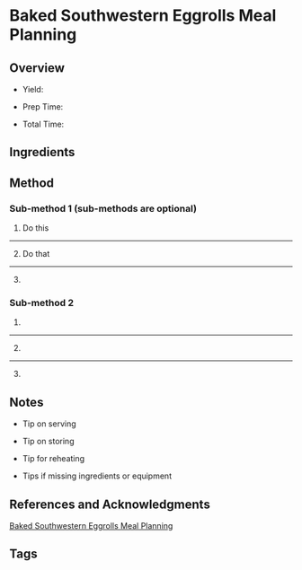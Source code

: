 # Baked Southwestern Eggrolls Meal Planning

## Overview

- Yield:

- Prep Time:

- Total Time:

## Ingredients



## Method

### Sub-method 1 (sub-methods are optional)

1. Do this
---
2. Do that
---
3.

### Sub-method 2

1.
---
2.
---
3.

## Notes

- Tip on serving

- Tip on storing

- Tip for reheating

- Tips if missing ingredients or equipment

## References and Acknowledgments

[Baked Southwestern Eggrolls Meal Planning](http://www.nutritiouseats.com/baked-southwestern-eggrolls-meal-planning/)

## Tags


